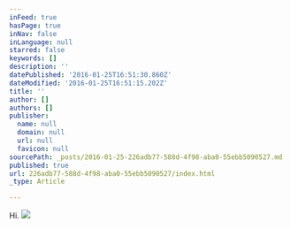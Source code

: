 ```yaml
---
inFeed: true
hasPage: true
inNav: false
inLanguage: null
starred: false
keywords: []
description: ''
datePublished: '2016-01-25T16:51:30.860Z'
dateModified: '2016-01-25T16:51:15.202Z'
title: ''
author: []
authors: []
publisher:
  name: null
  domain: null
  url: null
  favicon: null
sourcePath: _posts/2016-01-25-226adb77-588d-4f98-aba0-55ebb5090527.md
published: true
url: 226adb77-588d-4f98-aba0-55ebb5090527/index.html
_type: Article

---
```

Hi.
![](https://the-grid-user-content.s3-us-west-2.amazonaws.com/8b8d829d-2314-4bdc-8a78-80c609ea0692.jpg)
